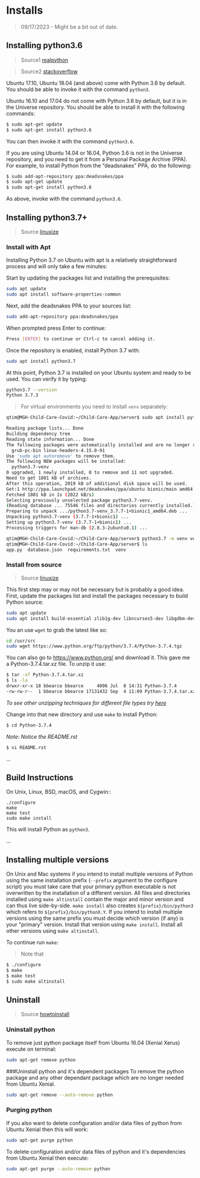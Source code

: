 # Installs
> 09/17/2023 - Might be a bit out of date. 

## Installing python3.6

>Source1 [realpython](https://realpython.com/installing-python/)

>Source2 [stackoverflow](https://stackoverflow.com/questions/52656887/how-to-unistall-python3-5-and-re-install-python3-7/52657343)

Ubuntu 17.10, Ubuntu 18.04 (and above) come with Python 3.6 by default. You should be able to invoke it with the command ```python3```.

Ubuntu 16.10 and 17.04 do not come with Python 3.6 by default, but it is in the Universe repository. You should be able to install it with the following commands:

```bash
$ sudo apt-get update
$ sudo apt-get install python3.6
```

You can then invoke it with the command ```python3.6```.

If you are using Ubuntu 14.04 or 16.04, Python 3.6 is not in the Universe repository, and you need to get it from a Personal Package Archive (PPA). For example, to install Python from the “deadsnakes” PPA, do the following:

```bash
$ sudo add-apt-repository ppa:deadsnakes/ppa
$ sudo apt-get update
$ sudo apt-get install python3.6
```

As above, invoke with the command ```python3.6```.

## Installing python3.7+

>Source [linuxize](https://linuxize.com/post/how-to-install-python-3-7-on-ubuntu-18-04/)

### Install with Apt

Installing Python 3.7 on Ubuntu with apt is a relatively straightforward process and will only take a few minutes:

Start by updating the packages list and installing the prerequisites:

```bash
sudo apt update
sudo apt install software-properties-common
```

Next, add the deadsnakes PPA to your sources list:

```bash
sudo add-apt-repository ppa:deadsnakes/ppa
```

When prompted press Enter to continue:

```bash
Press [ENTER] to continue or Ctrl-c to cancel adding it.
```

Once the repository is enabled, install Python 3.7 with:

```bash
sudo apt install python3.7
```

At this point, Python 3.7 is installed on your Ubuntu system and ready to be used. You can verify it by typing:

```bash
python3.7 --version
Python 3.7.3
```

>For virtual environments you need to install ```venv``` separately:

```bash
qtim@MGH-Child-Care-Covid:~/Child-Care-App/server$ sudo apt install python3.7-venv

Reading package lists... Done
Building dependency tree       
Reading state information... Done
The following packages were automatically installed and are no longer required:
  grub-pc-bin linux-headers-4.15.0-91
Use 'sudo apt autoremove' to remove them.
The following NEW packages will be installed:
  python3.7-venv
0 upgraded, 1 newly installed, 0 to remove and 11 not upgraded.
Need to get 1801 kB of archives.
After this operation, 2019 kB of additional disk space will be used.
Get:1 http://ppa.launchpad.net/deadsnakes/ppa/ubuntu bionic/main amd64 python3.7-venv amd64 3.7.7-1+bionic1 [1801 kB]
Fetched 1801 kB in 1s (2022 kB/s)        
Selecting previously unselected package python3.7-venv.
(Reading database ... 75546 files and directories currently installed.)
Preparing to unpack .../python3.7-venv_3.7.7-1+bionic1_amd64.deb ...
Unpacking python3.7-venv (3.7.7-1+bionic1) ...
Setting up python3.7-venv (3.7.7-1+bionic1) ...
Processing triggers for man-db (2.8.3-2ubuntu0.1) ...

qtim@MGH-Child-Care-Covid:~/Child-Care-App/server$ python3.7 -m venv venv
qtim@MGH-Child-Care-Covid:~/Child-Care-App/server$ ls
app.py  database.json  requirements.txt  venv

```



### Install from source
>Source [linuxize](https://linuxize.com/post/how-to-install-python-3-7-on-ubuntu-18-04/)

This first step may or may not be necessary but is probably a good idea. First, update the packages list and install the packages necessary to build Python source:

```bash
sudo apt update
sudo apt install build-essential zlib1g-dev libncurses5-dev libgdbm-dev libnss3-dev libssl-dev libreadline-dev libffi-dev wget
```

You an use ```wget``` to grab the latest like so:

```bash
cd /usr/src
sudo wget https://www.python.org/ftp/python/3.7.4/Python-3.7.4.tgz
```
You can also go to https://www.python.org/ and download it. This gave me a Python-3.7.4.tar.xz file. To unzip it use:
```bash
$ tar -xf Python-3.7.4.tar.xz 
$ ls -la
drwxr-xr-x 18 bbearce bbearce     4096 Jul  8 14:31 Python-3.7.4
-rw-rw-r--  1 bbearce bbearce 17131432 Sep  4 11:09 Python-3.7.4.tar.xz
```

*To see other unzipping techniques for different file types try [here](/bash/tar_files)*

Change into that new directory and use ```make``` to install Python:

```bash
$ cd Python-3.7.4
```

*Note: Notice the README.rst*

```bash
$ vi README.rst
```

...

Build Instructions
------------------

On Unix, Linux, BSD, macOS, and Cygwin::

    ./configure
    make
    make test
    sudo make install

This will install Python as ``python3``.

...

Installing multiple versions
----------------------------

On Unix and Mac systems if you intend to install multiple versions of Python
using the same installation prefix (``--prefix`` argument to the configure
script) you must take care that your primary python executable is not
overwritten by the installation of a different version.  All files and
directories installed using ``make altinstall`` contain the major and minor
version and can thus live side-by-side.  ``make install`` also creates
``${prefix}/bin/python3`` which refers to ``${prefix}/bin/pythonX.Y``.  If you
intend to install multiple versions using the same prefix you must decide which
version (if any) is your "primary" version.  Install that version using ``make
install``.  Install all other versions using ``make altinstall``.


To continue run ```make```:

> Note that 

```bash
$ ./configure
$ make
$ make test
$ sudo make altinstall
```

## Uninstall

>Source [howtoinstall](https://www.howtoinstall.co/en/ubuntu/xenial/python?action=remove)

### Uninstall python
To remove just python package itself from Ubuntu 16.04 (Xenial Xerus) execute on terminal:

```bash
sudo apt-get remove python
```

###Uninstall python and it's dependent packages
To remove the python package and any other dependant package which are no longer needed from Ubuntu Xenial.

```bash
sudo apt-get remove --auto-remove python
```

### Purging python
If you also want to delete configuration and/or data files of python from Ubuntu Xenial then this will work:

```bash
sudo apt-get purge python
```

To delete configuration and/or data files of python and it's dependencies from Ubuntu Xenial then execute:

```bash
sudo apt-get purge --auto-remove python
```